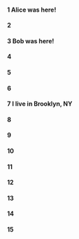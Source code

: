 #### 1 Alice was here!
#### 2
#### 3 Bob was here!
#### 4
#### 5
#### 6
#### 7 I live in Brooklyn, NY
#### 8
#### 9
#### 10
#### 11
#### 12
#### 13
#### 14
#### 15